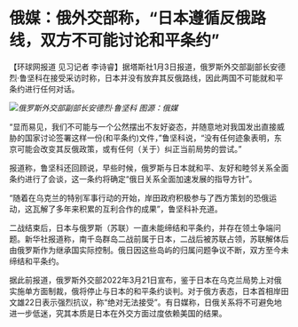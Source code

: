 # 俄媒：俄外交部称，“日本遵循反俄路线，双方不可能讨论和平条约”

【环球网报道 见习记者
李诗睿】据塔斯社1月3日报道，俄罗斯外交部副部长安德烈·鲁坚科在接受采访时称，日本并没有放弃其反俄路线，因此两国不可能就和平条约进行任何对话。

![](https://inews.gtimg.com/newsapp_bt/0/15591077613/1000)_俄罗斯外交部副部长安德烈·鲁坚科
图源：俄媒_

“显而易见，我们不可能与一个公然摆出不友好姿态，并随意地对我国发出直接威胁的国家讨论签署这样一份(和平条约)文件，”鲁坚科说，“没有任何迹象表明，东京可能会改变其反俄政策，或有任何（关于）纠正当前局势的尝试。”

报道称，鲁坚科还回顾说，早些时候，俄罗斯与日本就和平、友好和睦邻关系全面条约进行了会谈，这一条约将确定“俄日关系全面加速发展的指导方针”。

“随着在乌克兰的特别军事行动的开始，岸田政府积极参与了西方策划的恐俄运动，这瓦解了多年来积累的互利合作的成果”，鲁坚科补充道。

二战结束后，日本与俄罗斯（苏联）一直未能缔结和平条约，并存在领土争端问题。新华社报道称，南千岛群岛二战前属于日本，二战后被苏联占领，苏联解体后由俄罗斯作为继承国实际控制。俄日因这些岛屿的归属问题争议不断，双方至今未缔结和平条约。

据此前报道，俄罗斯外交部2022年3月21日宣布，鉴于日本在乌克兰局势上对俄实施单方面制裁，俄将停止与日本的和平条约谈判。对于俄方表态，日本首相岸田文雄22日表示强烈抗议，称“绝对无法接受”。有日媒称，日俄关系将不可避免地进一步低迷，究其本质是日本在外交方面过度依赖美国的结果。

